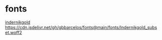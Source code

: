 # fonts

[indernikgold](https://www.dafont.com/indernikgold.font)
https://cdn.jsdelivr.net/gh/gbbarcelos/fonts@main/fonts/Indernikgold_subset.woff2